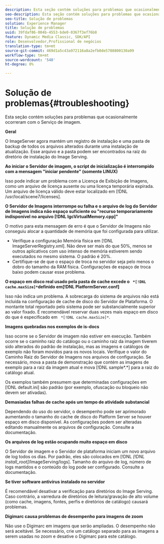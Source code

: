 ```yaml
---
description: Esta seção contém soluções para problemas que ocasionalmente ocorreram com o Serviço de imagem.
seo-description: Esta seção contém soluções para problemas que ocasionalmente ocorreram com o Serviço de imagem.
seo-title: Solução de problemas
solution: Experience Manager
title: Solução de problemas
uuid: 39fdaf86-004b-4553-bde0-0367f3ef76b8
feature: Dynamic Media Classic, SDK/API
role: Desenvolvedor,Profissional de negócios
translation-type: tm+mt
source-git-commit: 469d1a5c43a972116a8a2efb0de5708800130a99
workflow-type: tm+mt
source-wordcount: '548'
ht-degree: 0%

---
```



# Solução de problemas{#troubleshooting}

Esta seção contém soluções para problemas que ocasionalmente ocorreram com o Serviço de imagem.

**Geral**

O ImageServer agora mantém um registro de instalação e uma pasta de backup de todos os arquivos alterados durante uma instalação de atualização. Esse arquivo e a pasta podem ser encontrados na raiz do diretório de instalação do Image Serving.

**Ao iniciar o Servidor de imagem, o script de inicialização é interrompido com a mensagem &quot;iniciar pendente&quot; (somente LINUX)**

Isso pode indicar um problema com a Licença de Exibição de Imagens, como um arquivo de licença ausente ou uma licença temporária expirada. Um arquivo de licença válido deve estar localizado em [!DNL /usr/local/scene7/licenses].

**O Servidor de Imagens interrompe ou falha e o arquivo de log do Servidor de Imagens indica não espaço suficiente ou &quot;recurso temporariamente indisponível no arquivo  [!DNL IgcVirtualMemory.cpp]&quot;**

O motivo para esta mensagem de erro é que o Servidor de Imagens não conseguiu alocar a quantidade de memória que foi configurada para utilizar.

* Verifique a configuração Memória física em [!DNL ImageServerRegistry.xml]. Não deve ser mais do que 50%, menos se outros aplicativos com uso intenso de memória estiverem sendo executados no mesmo sistema. O padrão é 20%.
* Certifique-se de que o espaço de troca no servidor seja pelo menos o dobro do tamanho da RAM física. Configurações de espaço de troca baixo podem causar esse problema.

**O espaço em disco real usado pela pasta de cache excede o  ` *[!DNL cache.maxSize]*`definido em[!DNL PlatformServer.conf]**

Isso não indica um problema. A sobrecarga do sistema de arquivos não está incluída na configuração de cache de disco do Servidor de Plataforma. O montante total reportado pelo sistema pode ser substancialmente superior ao valor fixado. É recomendável reservar duas vezes mais espaço em disco do que é especificado em ` *[!DNL cache.maxSize]*`.

**Imagens quebradas nos exemplos de is-docs**

Isso ocorre se o Servidor de imagem não estiver em execução. Também ocorre se o caminho raiz do catálogo ou o caminho raiz da imagem tiverem sido alterados do padrão de instalação, mas as imagens e catálogos de exemplo não foram movidos para os novos locais. Verifique o valor do Caminho Raiz do Servidor de Imagens nos arquivos de configuração. Se necessário, mova a pasta de demonstração que contém as imagens de exemplo para a raiz da imagem atual e mova [!DNL sample*.*] para a raiz do catálogo atual.

Os exemplos também presumem que determinadas configurações em [!DNL default.ini] são padrão (por exemplo, ofuscação ou bloqueio não devem ser ativadas).

**Demasiadas falhas de cache após um tempo de atividade substancial**

Dependendo do uso do servidor, o desempenho pode ser aprimorado aumentando o tamanho do cache de disco do Platform Server se houver espaço em disco disponível. As configurações podem ser alteradas editando manualmente os arquivos de configuração. Consulte a documentação.

**Os arquivos de log estão ocupando muito espaço em disco**

O Servidor de imagem e o Servidor de plataforma iniciam um novo arquivo de log todos os dias. Por padrão, eles são colocados em [!DNL *[!DNL install_root]*/ImageServing/logs]. Tamanho do arquivo de log, número de logs mantidos e o conteúdo do log pode ser configurado. Consulte a documentação.

**Se tiver software antivírus instalado no servidor**

É recomendável desativar a verificação para diretórios do Image Serving. Caso contrário, a varredura de diretórios de leitura/gravação de alto volume (como cache, imagens, fontes, perfis e diretórios de catálogo) causará problemas.

**Digimarc causa problemas de desempenho para imagens de zoom**

Não use o Digimarc em imagens que serão ampliadas. O desempenho não será aceitável. Se necessário, crie um catálogo separado para as imagens a serem usadas no zoom e desative o Digimarc para este catálogo.
